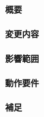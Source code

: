 <!-- テンプレートなので適宜項目を追加・削除して利用してください -->

# 概要
<!-- 変更の目的 もしくは 関連するチケットの番号・リンクなど -->

# 変更内容
<!-- ビューの変更がある場合はスクショによる比較などがあるとわかりやすい -->

# 影響範囲
<!-- メソッドを修正したことで影響のあるページ・機能など -->

# 動作要件
<!-- 環境変数 / 依存関係 / DBの更新 など動作に必要な要件 -->

# 補足
<!-- レビューで見てほしい点、変更による注意点など -->
